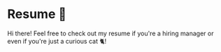 # Resume 📖

Hi there! Feel free to check out my resume if you're a hiring manager or even if you're just a curious cat 🐈‍!
